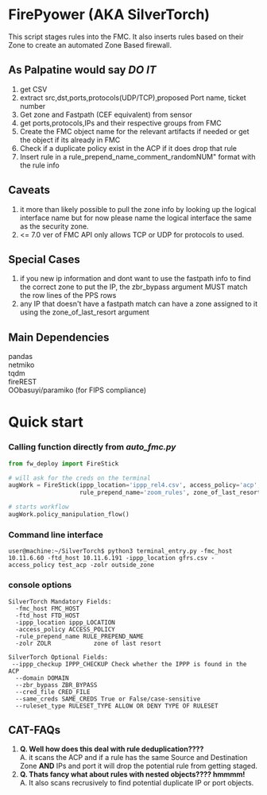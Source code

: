 # FirePyower (AKA SilverTorch) 
This script stages rules into the FMC. It also inserts rules based on their Zone to create an automated Zone Based firewall.

## As Palpatine would say *DO IT*
1. get CSV
2. extract src,dst,ports,protocols(UDP/TCP),proposed Port name, ticket number
3. Get zone and Fastpath (CEF equivalent) from sensor
4. get ports,protocols,IPs and their respective groups from FMC
5. Create the FMC object name for the relevant artifacts if needed or get the object if its already in FMC
6. Check if a duplicate policy exist in the ACP if it does drop that rule
7. Insert rule in a rule_prepend_name_comment_randomNUM" format with the rule info

## Caveats
1. it more than likely possible to pull the zone info by looking up the logical interface name but for now please name the logical interface the same as the security zone.
2. <= 7.0 ver of FMC API only allows TCP or UDP for protocols to used.

## Special Cases
1. if you new ip information and dont want to use the fastpath info to find the correct zone to put the IP, the zbr_bypass argument MUST match the row lines of the PPS rows
2. any IP that doesn't have a fastpath match can have a zone assigned to it using the zone_of_last_resort argument

## Main Dependencies
pandas \
netmiko \
tqdm \
fireREST\
OObasuyi/paramiko (for FIPS compliance)
# Quick start
### Calling function directly from *auto_fmc.py*

```python
from fw_deploy import FireStick

# will ask for the creds on the terminal
augWork = FireStick(ippp_location='ippp_rel4.csv', access_policy='acp', ftd_host='10.11.6.191', fmc_host='10.11.6.60',
                    rule_prepend_name='zoom_rules', zone_of_last_resort='outside_zone', same_cred=True)

# starts workflow
augWork.policy_manipulation_flow()
```
### Command line interface
```console
user@machine:~/SilverTorch$ python3 terminal_entry.py -fmc_host 10.11.6.60 -ftd_host 10.11.6.191 -ippp_location gfrs.csv -access_policy test_acp -zolr outside_zone
```
### console options
```console
SilverTorch Mandatory Fields:
  -fmc_host FMC_HOST
  -ftd_host FTD_HOST
  -ippp_location ippp_LOCATION
  -access_policy ACCESS_POLICY
  -rule_prepend_name RULE_PREPEND_NAME
  -zolr ZOLR            zone of last resort

SilverTorch Optional Fields:
 --ippp_checkup IPPP_CHECKUP Check whether the IPPP is found in the ACP
  --domain DOMAIN
  --zbr_bypass ZBR_BYPASS
  --cred_file CRED_FILE
  --same_creds SAME_CREDS True or False/case-sensitive
  --ruleset_type RULESET_TYPE ALLOW OR DENY TYPE OF RULESET

```
## CAT-FAQs
1. **Q. Well how does this deal with rule deduplication????**  
A. it scans the ACP and if a rule has the same Source and Destination Zone **AND** IPs and port  it will drop the potential rule from getting staged.  
2. **Q. Thats fancy what about rules with nested objects???? hmmmm!**   
A. It also scans recrusively to find potential duplicate IP or port objects.  
